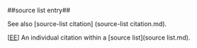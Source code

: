 ##source list entry##

See also [source-list citation] (source-list citation.md).

\[[EE](SOURCES.md#EE)\]  An individual citation within a [source list](source list.md).
